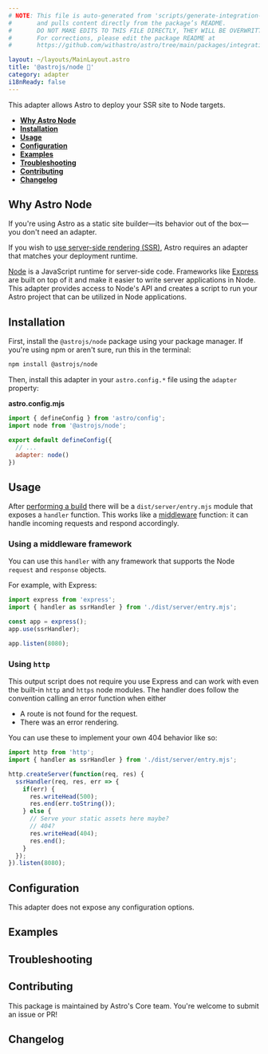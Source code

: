 ```yaml
---
# NOTE: This file is auto-generated from 'scripts/generate-integration-pages.ts'
#       and pulls content directly from the package’s README.
#       DO NOT MAKE EDITS TO THIS FILE DIRECTLY, THEY WILL BE OVERWRITTEN!
#       For corrections, please edit the package README at
#       https://github.com/withastro/astro/tree/main/packages/integrations/node

layout: ~/layouts/MainLayout.astro
title: '@astrojs/node 🔲'
category: adapter
i18nReady: false
---
```


This adapter allows Astro to deploy your SSR site to Node targets.

*   <strong>[Why Astro Node](https://github.com/withastro/astro/tree/main/packages/integrations/node/#why-astro-node)</strong>
*   <strong>[Installation](https://github.com/withastro/astro/tree/main/packages/integrations/node/#installation)</strong>
*   <strong>[Usage](https://github.com/withastro/astro/tree/main/packages/integrations/node/#usage)</strong>
*   <strong>[Configuration](https://github.com/withastro/astro/tree/main/packages/integrations/node/#configuration)</strong>
*   <strong>[Examples](https://github.com/withastro/astro/tree/main/packages/integrations/node/#examples)</strong>
*   <strong>[Troubleshooting](https://github.com/withastro/astro/tree/main/packages/integrations/node/#troubleshooting)</strong>
*   <strong>[Contributing](https://github.com/withastro/astro/tree/main/packages/integrations/node/#contributing)</strong>
*   <strong>[Changelog](https://github.com/withastro/astro/tree/main/packages/integrations/node/#changelog)</strong>

## Why Astro Node

If you're using Astro as a static site builder—its behavior out of the box—you don't need an adapter.

If you wish to [use server-side rendering (SSR)](/en/guides/server-side-rendering/), Astro requires an adapter that matches your deployment runtime.

[Node](https://nodejs.org/en/) is a JavaScript runtime for server-side code. Frameworks like [Express](https://expressjs.com/) are built on top of it and make it easier to write server applications in Node. This adapter provides access to Node's API and creates a script to run your Astro project that can be utilized in Node applications.

## Installation

First, install the `@astrojs/node` package using your package manager. If you're using npm or aren't sure, run this in the terminal:

```sh
npm install @astrojs/node
```

Then, install this adapter in your `astro.config.*` file using the `adapter` property:

**astro.config.mjs**

```js
import { defineConfig } from 'astro/config';
import node from '@astrojs/node';

export default defineConfig({
  // ...
  adapter: node()
})
```

## Usage

After [performing a build](/en/guides/deploy/) there will be a `dist/server/entry.mjs` module that exposes a `handler` function. This works like a [middleware](https://expressjs.com/en/guide/using-middleware.html) function: it can handle incoming requests and respond accordingly.

### Using a middleware framework

You can use this `handler` with any framework that supports the Node `request` and `response` objects.

For example, with Express:

```js
import express from 'express';
import { handler as ssrHandler } from './dist/server/entry.mjs';

const app = express();
app.use(ssrHandler);

app.listen(8080);
```

### Using `http`

This output script does not require you use Express and can work with even the built-in `http` and `https` node modules. The handler does follow the convention calling an error function when either

*   A route is not found for the request.
*   There was an error rendering.

You can use these to implement your own 404 behavior like so:

```js
import http from 'http';
import { handler as ssrHandler } from './dist/server/entry.mjs';

http.createServer(function(req, res) {
  ssrHandler(req, res, err => {
    if(err) {
      res.writeHead(500);
      res.end(err.toString());
    } else {
      // Serve your static assets here maybe?
      // 404?
      res.writeHead(404);
      res.end();
    }
  });
}).listen(8080);
```

## Configuration

This adapter does not expose any configuration options.

## Examples

## Troubleshooting

## Contributing

This package is maintained by Astro's Core team. You're welcome to submit an issue or PR!

## Changelog

[astro-integration]: https://docs.astro.build/en/guides/integrations-guide/
